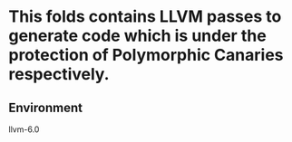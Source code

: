# This folds contains LLVM passes to generate code which is under the protection of Polymorphic Canaries respectively.

## Environment

llvm-6.0
